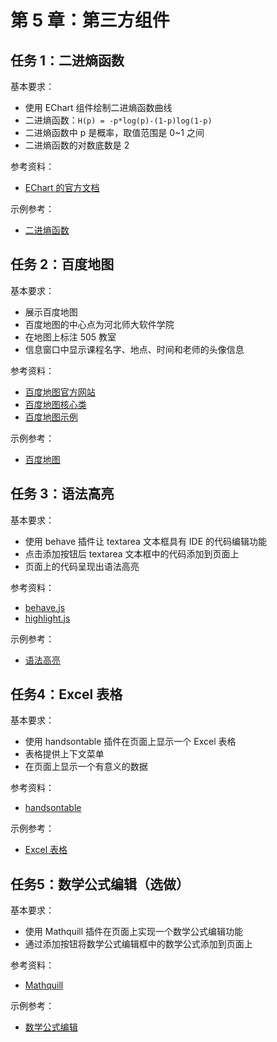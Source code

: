 # 第 5 章：第三方组件

## 任务 1：二进熵函数

基本要求：
- 使用 EChart 组件绘制二进熵函数曲线
- 二进熵函数：`H(p) = -p*log(p)-(1-p)log(1-p)`
- 二进熵函数中 p 是概率，取值范围是 0~1 之间
- 二进熵函数的对数底数是 2

参考资料：
- [EChart 的官方文档](http://echarts.baidu.com/tutorial.html)

示例参考：
- [二进熵函数](http://fe.wangding.in/03-third-party-widget/01-echart.html)

## 任务 2：百度地图

基本要求：
- 展示百度地图
- 百度地图的中心点为河北师大软件学院
- 在地图上标注 505 教室
- 信息窗口中显示课程名字、地点、时间和老师的头像信息

参考资料：
- [百度地图官方网站](http://lbsyun.baidu.com/index.php)
- [百度地图核心类](http://lbsyun.baidu.com/cms/jsapi/reference/jsapi_reference_3_0.html)
- [百度地图示例](http://lbsyun.baidu.com/jsdemo.htm)

示例参考：
- [百度地图](http://fe.wangding.in/03-third-party-widget/04-map.html)

## 任务 3：语法高亮

基本要求：
- 使用 behave 插件让 textarea 文本框具有 IDE 的代码编辑功能
- 点击添加按钮后 textarea 文本框中的代码添加到页面上
- 页面上的代码呈现出语法高亮

参考资料：
- [behave.js](http://jakiestfu.github.io/Behave.js/)
- [highlight.js](https://github.com/isagalaev/highlight.js)

示例参考：
- [语法高亮](http://fe.wangding.in/03-third-party-widget/02-heightlight.html)

## 任务4：Excel 表格

基本要求：
- 使用 handsontable 插件在页面上显示一个 Excel 表格
- 表格提供上下文菜单
- 在页面上显示一个有意义的数据

参考资料：
- [handsontable](https://handsontable.com/)

示例参考：
- [Excel 表格](http://fe.wangding.in/03-third-party-widget/03-excel.html)

## 任务5：数学公式编辑（选做）

基本要求：
- 使用 Mathquill 插件在页面上实现一个数学公式编辑功能
- 通过添加按钮将数学公式编辑框中的数学公式添加到页面上

参考资料：
- [Mathquill](http://docs.mathquill.com/en/latest/)

示例参考：
- [数学公式编辑](http://fe.wangding.in/03-third-party-widget/05-formula.html)
